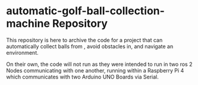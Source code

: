 # automatic-golf-ball-collection-machine Repository 

This repository is here to archive the code for a project that can automatically collect balls from , avoid obstacles in, and navigate an environment.

On their own, the code will not run as they were intended to run in two ros 2 Nodes communicating with one another, running within a Raspberry Pi 4 which communicates with two Arduino UNO Boards via Serial. 
